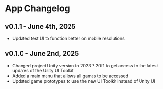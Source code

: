 # App Changelog

## v0.1.1 - June 4th, 2025
* Updated test UI to function better on mobile resolutions

## v0.1.0 - June 2nd, 2025
* Changed project Unity version to 2023.2.20f1 to get access to the latest updates of the Unity UI Toolkit
* Added a main menu that allows all games to be accessed
* Updated game prototypes to use the new UI Toolkit instead of Unity UI